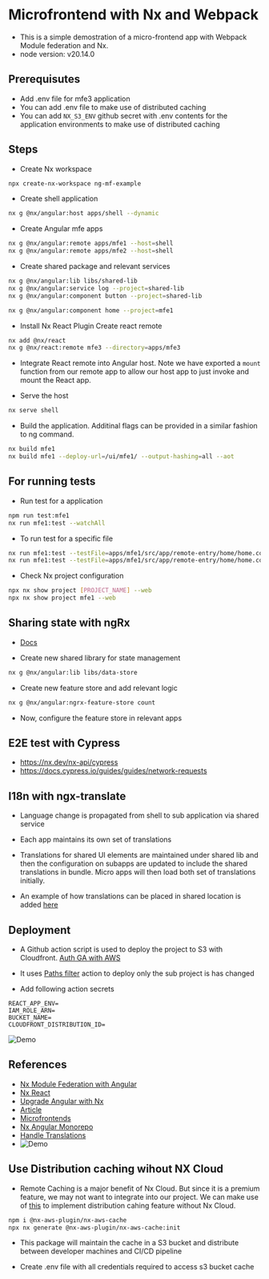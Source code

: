 # Microfrontend with Nx and Webpack

- This is a simple demostration of a micro-frontend app with Webpack Module federation and Nx.
- node version: v20.14.0

## Prerequisutes

- Add .env file for mfe3 application
- You can add .env file to make use of distributed caching
- You can add `NX_S3_ENV` github secret with .env contents for the application environments to make use of distributed caching

## Steps

- Create Nx workspace

```sh
npx create-nx-workspace ng-mf-example
```

- Create shell application

```sh
nx g @nx/angular:host apps/shell --dynamic
```

- Create Angular mfe apps

```sh
nx g @nx/angular:remote apps/mfe1 --host=shell
nx g @nx/angular:remote apps/mfe2 --host=shell
```

- Create shared package and relevant services

```sh
nx g @nx/angular:lib libs/shared-lib
nx g @nx/angular:service log --project=shared-lib
nx g @nx/angular:component button --project=shared-lib
```

```sh
nx g @nx/angular:component home --project=mfe1
```

- Install Nx React Plugin Create react remote

```sh
nx add @nx/react
nx g @nx/react:remote mfe3 --directory=apps/mfe3
```

- Integrate React remote into Angular host. Note we have exported a `mount` function from our remote app to allow our host app to just invoke and mount the React app.

- Serve the host

```sh
nx serve shell
```

- Build the application. Additinal flags can be provided in a similar fashion to ng command.

```sh
nx build mfe1
nx build mfe1 --deploy-url=/ui/mfe1/ --output-hashing=all --aot
```

## For running tests

- Run test for a application

```sh
npm run test:mfe1
nx run mfe1:test --watchAll
```

- To run test for a specific file

```sh
nx run mfe1:test --testFile=apps/mfe1/src/app/remote-entry/home/home.component.spec.ts
nx run mfe1:test --testFile=apps/mfe1/src/app/remote-entry/home/home.component.spec.ts --watch
```

- Check Nx project configuration

```sh
npx nx show project [PROJECT_NAME] --web
npx nx show project mfe1 --web
```

## Sharing state with ngRx

- [Docs](https://nx.dev/nx-api/angular/generators/ngrx-root-store)

- Create new shared library for state management

```sh
nx g @nx/angular:lib libs/data-store
```

- Create new feature store and add relevant logic

```sh
nx g @nx/angular:ngrx-feature-store count
```

- Now, configure the feature store in relevant apps

## E2E test with Cypress

- https://nx.dev/nx-api/cypress
- https://docs.cypress.io/guides/guides/network-requests

## I18n with ngx-translate

- Language change is propagated from shell to sub application via shared service

- Each app maintains its own set of translations

- Translations for shared UI elements are maintained under shared lib and then the configuration on subapps are updated to include the shared translations in bundle. Micro apps will then load both set of translations initially.

- An example of how translations can be placed in shared location is added [here](https://github.com/Rumit0270/ng-mf-example/tree/feat/shared-translations)

## Deployment

- A Github action script is used to deploy the project to S3 with Cloudfront.
  [Auth GA with AWS](https://docs.github.com/en/actions/security-for-github-actions/security-hardening-your-deployments/configuring-openid-connect-in-amazon-web-services)

- It uses [Paths filter](https://github.com/dorny/paths-filter) action to deploy only the sub project is has changed

- Add following action secrets

```
REACT_APP_ENV=
IAM_ROLE_ARN=
BUCKET_NAME=
CLOUDFRONT_DISTRIBUTION_ID=
```

![Demo](ng-mf-example-demo.gif)

## References

- [Nx Module Federation with Angular](https://nx.dev/recipes/angular/dynamic-module-federation-with-angular)
- [Nx React](https://nx.dev/nx-api/react)
- [Upgrade Angular with Nx](https://medium.com/@marcelltech/update-guide-nx-workspace-to-angular-17-77af98c88895)
- [Article](https://javascript-conference.com/blog/microfrontends-in-the-monorepo/)
- [Microfrontends](https://javascript.plainenglish.io/its-time-to-talk-about-import-map-micro-frontend-and-nx-monorepo-0b8e2c07568a)
- [Nx Angular Monorepo](https://nx.dev/getting-started/tutorials/angular-monorepo-tutorial)
- [Handle Translations](https://stackoverflow.com/questions/76219437/share-ngx-translate-translation-files-across-multiple-apps-in-a-nx-workspace)
- ![Demo](ng-mf-example-demo.gif)

## Use Distribution caching wihout NX Cloud

- Remote Caching is a major benefit of Nx Cloud. But since it is a premium feature, we may not want to integrate into our project. We can make use of [this](https://www.npmjs.com/package/@nx-aws-plugin/nx-aws-cache) to implement distribution cahing feature without Nx Cloud.

```sh
npm i @nx-aws-plugin/nx-aws-cache
npx nx generate @nx-aws-plugin/nx-aws-cache:init
```

- This package will maintain the cache in a S3 bucket and distribute between developer machines and CI/CD pipeline

- Create .env file with all credentials required to access s3 bucket cache
